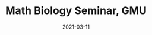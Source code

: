 ---
title: "Math Biology Seminar, GMU"
collection: talks
type: "Seminar" 
permalink: /talks/2021talk2
venue: "George Mason University"
date: 2021-03-11
location: Online
---